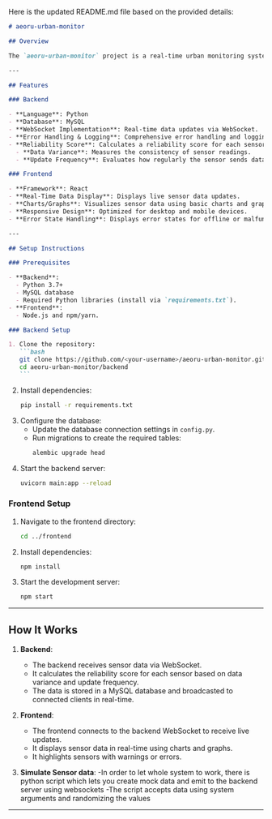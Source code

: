 Here is the updated README.md file based on the provided details:

````markdown
# aeoru-urban-monitor

## Overview

The `aeoru-urban-monitor` project is a real-time urban monitoring system designed to track and display sensor data. It includes a backend for managing sensor data and a frontend for visualizing the data in real-time. The system calculates a "reliability score" for each sensor based on data variance and update frequency.

---

## Features

### Backend

- **Language**: Python
- **Database**: MySQL
- **WebSocket Implementation**: Real-time data updates via WebSocket.
- **Error Handling & Logging**: Comprehensive error handling and logging for robust performance.
- **Reliability Score**: Calculates a reliability score for each sensor based on:
  - **Data Variance**: Measures the consistency of sensor readings.
  - **Update Frequency**: Evaluates how regularly the sensor sends data.

### Frontend

- **Framework**: React
- **Real-Time Data Display**: Displays live sensor data updates.
- **Charts/Graphs**: Visualizes sensor data using basic charts and graphs.
- **Responsive Design**: Optimized for desktop and mobile devices.
- **Error State Handling**: Displays error states for offline or malfunctioning sensors.

---

## Setup Instructions

### Prerequisites

- **Backend**:
  - Python 3.7+
  - MySQL database
  - Required Python libraries (install via `requirements.txt`).
- **Frontend**:
  - Node.js and npm/yarn.

### Backend Setup

1. Clone the repository:
   ```bash
   git clone https://github.com/<your-username>/aeoru-urban-monitor.git
   cd aeoru-urban-monitor/backend
   ```
````

2. Install dependencies:
   ```bash
   pip install -r requirements.txt
   ```
3. Configure the database:
   - Update the database connection settings in `config.py`.
   - Run migrations to create the required tables:
     ```bash
     alembic upgrade head
     ```
4. Start the backend server:
   ```bash
   uvicorn main:app --reload
   ```

### Frontend Setup

1. Navigate to the frontend directory:
   ```bash
   cd ../frontend
   ```
2. Install dependencies:
   ```bash
   npm install
   ```
3. Start the development server:
   ```bash
   npm start
   ```

---

## How It Works

1. **Backend**:

   - The backend receives sensor data via WebSocket.
   - It calculates the reliability score for each sensor based on data variance and update frequency.
   - The data is stored in a MySQL database and broadcasted to connected clients in real-time.

2. **Frontend**:

   - The frontend connects to the backend WebSocket to receive live updates.
   - It displays sensor data in real-time using charts and graphs.
   - It highlights sensors with warnings or errors.

3. **Simulate Sensor data**:
   -In order to let whole system to work, there is python script which lets you create mock data and emit to the backend server using websockets
   -The script accepts data using system arguments and randomizing the values

---
